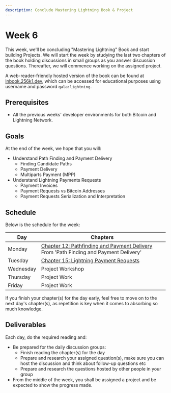 ```yaml
---
description: Conclude Mastering Lightning Book & Project
---
```


# Week 6

This week, we'll be concluding "Mastering Lightning" Book and start building Projects. We will start the week by studying the last two chapters of the book holding discussions in small groups as you answer discussion questions. Thereafter, we will commence working on the assigned project.

A web-reader-friendly hosted version of the book can be found at [lnbook.256k1.dev](https://lnbook.256k1.dev), which can be accessed for educational purposes using username and password `qala:lightning`.
## Prerequisites

* All the previous weeks' developer environments for both Bitcoin and Lightning Network.

## Goals

At the end of the week, we hope that you will:

* Understand Path Finding and Payment Delivery
  * Finding Candidate Paths
  * Payment Delivery
  * Multiparts Payment (MPP)
* Understand Lightning Payments Requests
  * Payment Invoices
  * Payment Requests vs Bitcoin Addresses
  * Payment Requests Serialization and Interpretation
  
## Schedule

Below is the schedule for the week:

| Day       | Chapters                                                                                                                                                                                                                      |
| --------- | ----------------------------------------------------------------------------------------------------------------------------------------------------------------------------------------------------------------------------- |
| Monday    | [Chapter 12: Pathfinding and Payment Delivery](https://lnbook.256k1.dev/#_pathfinding_and_payment_delivery_process) From  'Path Finding and Payment Delivery'                                                               |
| Tuesday   | [Chapter 15: Lightning Payment Requests](https://lnbook.256k1.dev/#invoices)                                      |
| Wednesday | Project Workshop                                                                          |
| Thursday  | Project Work |
| Friday    | Project Work                                                                                      |

If you finish your chapter(s) for the day early, feel free to move on to the next day's chapter(s), as repetition is key when it comes to absorbing so much knowledge.

## Deliverables

Each day, do the required reading and:

* Be prepared for the daily discussion groups:
  * Finish reading the chapter(s) for the day
  * Prepare and research your assigned question(s), make sure you can host the discussion and think about follow-up questions etc
  * Prepare and research the questions hosted by other people in your group
* From the middle of the week, you shall be assigned a project and be expected to show the progress made.



